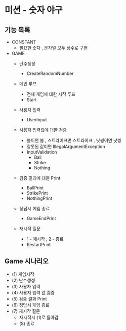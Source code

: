 # 미션 - 숫자 야구

## 기능 목록
- CONSTANT
  - 필요한 숫자 , 문자열 모두 상수로 구현
- GAME
  - 난수생성
    - CreateRandomNumber
  - 메인 루프
    - 전체 게임에 대한 시작 루프
    - Start
      
  - 사용자 입력
    - UserInput
    
  - 사용자 입력값에 대한 검증
    - 볼이면 볼 , 스트라이크면 스트라이크 , 낫씽이면 낫씽
    - 잘못된 값이면 IllegalArgumentException
    - InputValidation
      - Ball
      - Strike
      - Nothing
        
  - 검증 결과에 대한 Print
    - BallPrint
    - StrikePrint
    - NothingPrint
    
  - 정답시 게임 종료
    - GameEndPrint
      
  - 재시작 질문
    - 1 - 재시작 , 2 - 종료
    - RestartPrint

## Game 시나리오
- (1) 게임시작
- (2) 난수생성
- (3) 사용자 입력
- (4) 사용자 입력 값 검증
- (5) 검증 결과 Print
- (6) 정답시 게임 종료
- (7) 재시작 질문
  - 재시작시 (1)로 돌아감
  - (8) 종료














